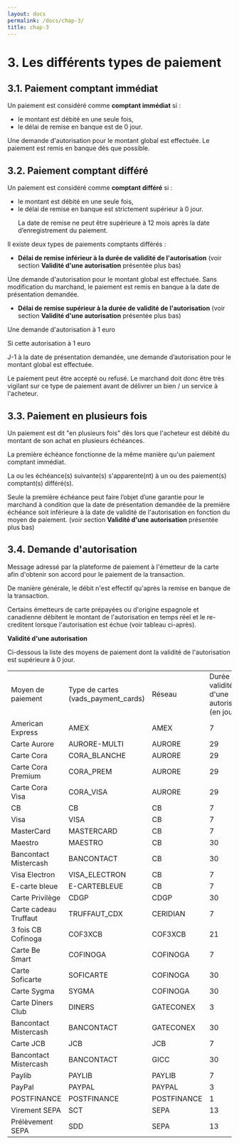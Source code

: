 ```yaml
---
layout: docs
permalink: /docs/chap-3/
title: chap-3
---
```

<h1>
3. Les différents types de paiement
</h1>
<!-- tla1416990214312.xml -->
<h2>
3.1. Paiement comptant immédiat
</h2>
 
<p>
Un paiement est considéré comme 
<b>comptant immédiat</b> si :
<ul>
 
 <li>
le montant est débité en une seule fois,
 </li>
 
 <li>
le délai de remise en banque est de 0 jour.
 </li>
  
</ul>

</p>
 
<p>
Une demande d&#x27;autorisation pour le montant global est effectuée. Le paiement est remis en banque dès que possible.
</p>
  <!-- tla1416990255326.xml -->
<h2>
3.2. Paiement comptant différé
</h2>
 
<p>
Un paiement est considéré comme 
<b>comptant différé</b> si :
</p>
 
<p>
 
<ul>
 
 <li>
le montant est débité en une seule fois,
 </li>
 
 <li>
le délai de remise en banque est strictement supérieur à 0 jour.
 <p>
La date de remise ne peut être supérieure à 12 mois après la date d’enregistrement du paiement.
 </p>

 </li>
 
</ul>
 
</p>
   
<p>

</p>
 
<p>
Il existe deux types de paiements comptants différés :
</p>
 
<p>
 
<ul>
 
 <li>

<b>Délai de remise inférieur à la durée de validité de l&#x27;autorisation</b> (voir section 
<b>Validité d&#x27;une autorisation</b> présentée plus bas)
 </li>
 
</ul>
 
</p>
 
<p>
Une demande d&#x27;autorisation pour le montant global est effectuée. Sans modification du marchand, le paiement est remis en banque à la date de présentation demandée.
</p>
 
<p>
 
<ul>
 
 <li>

<b>Délai de remise supérieur à la durée de validité de l&#x27;autorisation</b> (voir section 
<b>Validité d&#x27;une autorisation</b> présentée plus bas)
 </li>
 
</ul>
 
</p>
 
<p>
Une demande d&#x27;autorisation à 1 euro
</p>
 
<p>
Si cette autorisation à 1 euro
</p>
 
<p>
J-1 à la date de présentation demandée, une demande d’autorisation pour le montant global est effectuée. 
</p>
 
<p>
Le paiement peut être accepté ou refusé. Le marchand doit donc être très vigilant sur ce type de paiement avant de délivrer un bien / un service à l&#x27;acheteur. 
</p>
   <!-- tla1416990290134.xml -->
<h2>
3.3. Paiement en plusieurs fois
</h2>
 
<p>
Un paiement est dit &quot;en plusieurs fois&quot; dès lors que l&#x27;acheteur est débité du montant de son achat en plusieurs échéances. 
</p>
 
<p>
La première échéance fonctionne de la même manière qu&#x27;un paiement comptant immédiat.
</p>
 
<p>
La ou les échéance(s) suivante(s) s&#x27;apparente(nt) à un ou des paiement(s) comptant(s) différé(s).
</p>
 
<p>
Seule la première échéance peut faire l’objet d’une garantie pour le marchand à condition que la date de présentation demandée de la première échéance soit inférieure à la date de validité de l&#x27;autorisation en fonction du moyen de paiement. (voir section 
<b>Validité d&#x27;une autorisation</b> présentée plus bas)
</p>
 <!-- tla1416990314409.xml -->
<h2>
3.4. Demande d&#x27;autorisation
</h2>
 
<p>
Message adressé par la plateforme de paiement à l&#x27;émetteur de la carte afin d&#x27;obtenir son accord pour le paiement de la transaction.
</p>
 
<p>
De manière générale, le débit n&#x27;est effectif qu&#x27;après la remise en banque de la transaction. 
</p>
 
<p>
Certains émetteurs de carte prépayées ou d&#x27;origine espagnole et canadienne débitent le montant de l&#x27;autorisation en temps réel et le re-creditent lorsque l&#x27;autorisation est échue (voir tableau ci-après).
</p>
 
<p>

</p>
 
<p>

<b>Validité d&#x27;une autorisation</b>
</p>
 
<p>
Ci-dessous la liste des moyens de paiement dont la validité de l&#x27;autorisation est supérieure à 0 jour. 
<table>
       
 <tr>
 
  <td>
Moyen de paiement
  </td>
 
  <td>
Type de cartes (vads_payment_cards)
  </td>
 
  <td>
Réseau
  </td>
 
  <td>
Durée de validité d&#x27;une autorisation (en jours)
  </td>
 
 </tr>
   
 <tr>
 
  <td>
American Express
  </td>
 
  <td>
AMEX
  </td>
 
  <td>
AMEX
  </td>
 
  <td>
7
  </td>
 
 </tr>
 
 <tr>
 
  <td>
Carte Aurore
  </td>
 
  <td>
AURORE-MULTI
  </td>
 
  <td>
AURORE
  </td>
 
  <td>
29
  </td>
 
 </tr>
 
 <tr>
 
  <td>
Carte Cora
  </td>
 
  <td>
CORA_BLANCHE
  </td>
 
  <td>
AURORE
  </td>
 
  <td>
29
  </td>
 
 </tr>
 
 <tr>
 
  <td>
Carte Cora Premium
  </td>
 
  <td>
CORA_PREM
  </td>
 
  <td>
AURORE
  </td>
 
  <td>
29
  </td>
 
 </tr>
 
 <tr>
 
  <td>
Carte Cora Visa
  </td>
 
  <td>
CORA_VISA
  </td>
 
  <td>
AURORE
  </td>
 
  <td>
29
  </td>
 
 </tr>
 
 <tr>
 
  <td>
CB
  </td>
 
  <td>
CB
  </td>
 
  <td>
CB
  </td>
 
  <td>
7
  </td>
 
 </tr>
 
 <tr>
 
  <td>
Visa
  </td>
 
  <td>
VISA
  </td>
 
  <td>
CB
  </td>
 
  <td>
7
  </td>
 
 </tr>
 
 <tr>
 
  <td>
MasterCard
  </td>
 
  <td>
MASTERCARD
  </td>
 
  <td>
CB
  </td>
 
  <td>
7
  </td>
 
 </tr>
 
 <tr>
 
  <td>
Maestro
  </td>
 
  <td>
MAESTRO
  </td>
 
  <td>
CB
  </td>
 
  <td>
30
  </td>
 
 </tr>
 
 <tr>
 
  <td>
Bancontact Mistercash
  </td>
 
  <td>
BANCONTACT
  </td>
 
  <td>
CB
  </td>
 
  <td>
30
  </td>
 
 </tr>
 
 <tr>
 
  <td>
Visa Electron
  </td>
 
  <td>
VISA_ELECTRON
  </td>
 
  <td>
CB
  </td>
 
  <td>
7
  </td>
 
 </tr>
 
 <tr>
 
  <td>
E-carte bleue
  </td>
 
  <td>
E-CARTEBLEUE
  </td>
 
  <td>
CB
  </td>
 
  <td>
7
  </td>
 
 </tr>
 
 <tr>
 
  <td>
Carte Privilège
  </td>
 
  <td>
CDGP
  </td>
 
  <td>
CDGP
  </td>
 
  <td>
30
  </td>
 
 </tr>
 
 <tr>
 
  <td>
Carte cadeau Truffaut
  </td>
 
  <td>
TRUFFAUT_CDX
  </td>
 
  <td>
CERIDIAN
  </td>
 
  <td>
7
  </td>
 
 </tr>
 
 <tr>
 
  <td>
3 fois CB Cofinoga
  </td>
 
  <td>
COF3XCB
  </td>
 
  <td>
COF3XCB
  </td>
 
  <td>
21
  </td>
 
 </tr>
 
 <tr>
 
  <td>
Carte Be Smart
  </td>
 
  <td>
COFINOGA
  </td>
 
  <td>
COFINOGA
  </td>
 
  <td>
7
  </td>
 
 </tr>
 
 <tr>
 
  <td>
Carte Soficarte
  </td>
 
  <td>
SOFICARTE
  </td>
 
  <td>
COFINOGA
  </td>
 
  <td>
30
  </td>
 
 </tr>
 
 <tr>
 
  <td>
Carte Sygma
  </td>
 
  <td>
SYGMA
  </td>
 
  <td>
COFINOGA
  </td>
 
  <td>
30
  </td>
 
 </tr>
 
 <tr>
 
  <td>
Carte Diners Club
  </td>
 
  <td>
DINERS
  </td>
 
  <td>
GATECONEX
  </td>
 
  <td>
3
  </td>
 
 </tr>
 
 <tr>
 
  <td>
Bancontact Mistercash
  </td>
 
  <td>
BANCONTACT
  </td>
 
  <td>
GATECONEX
  </td>
 
  <td>
30
  </td>
 
 </tr>
 
 <tr>
 
  <td>
Carte JCB
  </td>
 
  <td>
JCB
  </td>
 
  <td>
JCB
  </td>
 
  <td>
7
  </td>
 
 </tr>
 
 <tr>
 
  <td>
Bancontact Mistercash
  </td>
 
  <td>
BANCONTACT
  </td>
 
  <td>
GICC
  </td>
 
  <td>
30
  </td>
 
 </tr>
 
 <tr>
 
  <td>
Paylib
  </td>
 
  <td>
PAYLIB
  </td>
 
  <td>
PAYLIB
  </td>
 
  <td>
7
  </td>
 
 </tr>
 
 <tr>
 
  <td>
PayPal
  </td>
 
  <td>
PAYPAL
  </td>
 
  <td>
PAYPAL
  </td>
 
  <td>
3
  </td>
 
 </tr>
 
 <tr>
 
  <td>
POSTFINANCE
  </td>
 
  <td>
POSTFINANCE
  </td>
 
  <td>
POSTFINANCE
  </td>
 
  <td>
1
  </td>
 
 </tr>
 
 <tr>
 
  <td>
Virement SEPA
  </td>
 
  <td>
SCT
  </td>
 
  <td>
SEPA
  </td>
 
  <td>
13
  </td>
 
 </tr>
 
 <tr>
 
  <td>
Prélèvement SEPA
  </td>
 
  <td>
SDD
  </td>
 
  <td>
SEPA
  </td>
 
  <td>
13
  </td>
 
 </tr>
   
</table>

</p>
 <!-- tla1406021920185.xml -->
